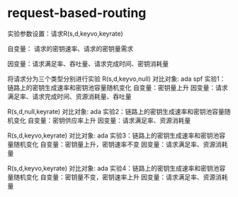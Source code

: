 # request-based-routing


实验参数设置：请求R(s,d,keyvo,keyrate)

自变量： 请求的密钥速率、请求的密钥量需求

因变量：请求满足率、吞吐量、请求完成时间、密钥消耗量

将请求分为三个类型分别进行实验
R(s,d,keyvo,null) 对比对象: ada spf
实验1：链路上的密钥生成速率和密钥池容量随机变化
自变量：密钥量上升
因变量：请求满足率、请求完成时间、资源消耗量、吞吐量

R(s,d,null,keyrate)  对比对象: ada 
实验2：链路上的密钥生成速率和密钥池容量随机变化
自变量：密钥供应率上升
因变量：请求满足率、资源消耗量

R(s,d,keyvo,keyrate)  对比对象: ada
实验3：链路上的密钥生成速率和密钥池容量随机变化
自变量：密钥量上升，密钥速率不变
因变量：请求满足率、资源消耗量

R(s,d,keyvo,keyrate)  对比对象: ada 
实验4：链路上的密钥生成速率和密钥池容量随机变化
自变量：密钥量不变，密钥速率上升
因变量：请求满足率、资源消耗量 
